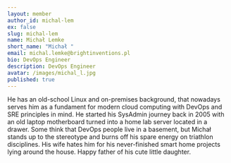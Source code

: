 ```yaml
---
layout: member
author_id: michal-lem
ex: false
slug: michal-lem
name: Michał Lemke
short_name: "Michał "
email: michal.lemke@brightinventions.pl
bio: DevOps Engineer
description: DevOps Engineer
avatar: /images/michal_l.jpg
published: true
---
```

He has an old-school Linux and on-premises background, that nowadays serves him as a fundament for modern cloud computing with DevOps and SRE principles in mind. He started his SysAdmin journey back in 2005 with an old laptop motherboard turned into a home lab server located in a drawer. Some think that DevOps people live in a basement, but Michał stands up to the stereotype and burns off his spare energy on triathlon disciplines. His wife hates him for his never-finished smart home projects lying around the house. Happy father of his cute little daughter.